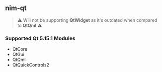 ## nim-qt

> :warning: Will not be supporting **QtWidget** as it's outdated when compared to **QtQml** :warning:

### Supported Qt 5.15.1 Modules

* QtCore
* QtGui
* QtQml
* QtQuickControls2